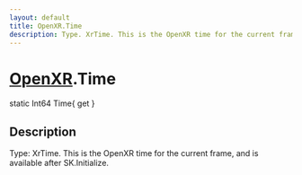 ```yaml
---
layout: default
title: OpenXR.Time
description: Type. XrTime. This is the OpenXR time for the current frame, and is available after SK.Initialize.
---
```

# [OpenXR]({{site.url}}/Pages/Reference/OpenXR.html).Time

<div class='signature' markdown='1'>
static Int64 Time{ get }
</div>

## Description
Type: XrTime. This is the OpenXR time for the current
frame, and is available after SK.Initialize.

